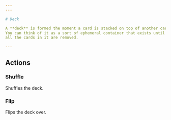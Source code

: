 ```yaml
---
---

# Deck

A **deck** is formed the moment a card is stacked on top of another card.
You can think of it as a sort of ephemeral container that exists until
all the cards in it are removed.

---
```


## Actions

### Shuffle

Shuffles the deck.

### Flip

Flips the deck over.
